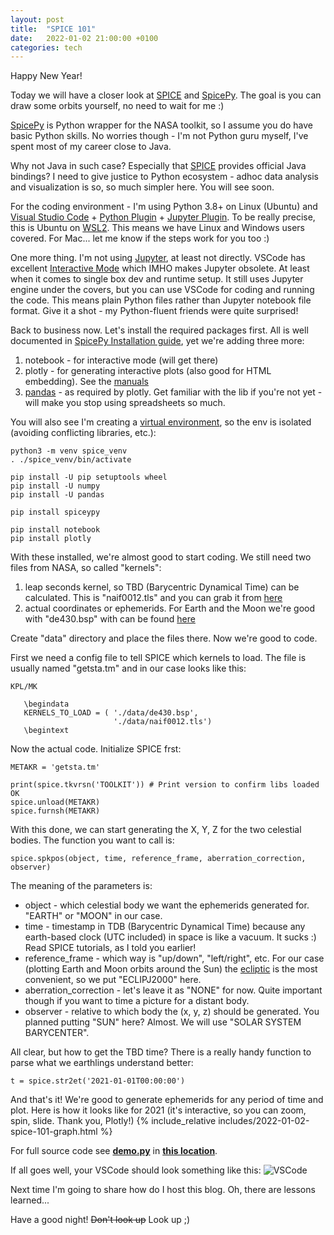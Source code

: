 ```yaml
---
layout: post
title:  "SPICE 101"
date:   2022-01-02 21:00:00 +0100
categories: tech
---
```

Happy New Year!

Today we will have a closer look at [SPICE](https://naif.jpl.nasa.gov/naif/index.html) and [SpicePy](https://github.com/AndrewAnnex/SpiceyPy). The goal is you can draw some orbits yourself, no need to wait for me :)

[SpicePy](https://github.com/AndrewAnnex/SpiceyPy) is Python wrapper for the NASA toolkit, so I assume you do have basic Python skills. No worries though - I'm not Python guru myself, I've spent most of my career close to Java. 

Why not Java in such case? Especially that [SPICE](https://naif.jpl.nasa.gov/naif/index.html) provides official Java bindings? I need to give justice to Python ecosystem - adhoc data analysis and visualization is so, so much simpler here. You will see soon.

For the coding environment - I'm using Python 3.8+ on Linux (Ubuntu) and [Visual Studio Code](https://code.visualstudio.com/) + [Python Plugin](https://marketplace.visualstudio.com/items?itemName=ms-python.python) + [Jupyter Plugin](https://marketplace.visualstudio.com/items?itemName=ms-toolsai.jupyter). To be really precise, this is Ubuntu on [WSL2](https://docs.microsoft.com/en-us/windows/wsl/). This means we have Linux and Windows users covered. For Mac... let me know if the steps work for you too :)

One more thing. I'm not using [Jupyter](https://jupyter.org/), at least not directly. VSCode has excellent [Interactive Mode](https://code.visualstudio.com/docs/python/jupyter-support-py) which IMHO makes Jupyter obsolete. At least when it comes to single box dev and runtime setup. It still uses Jupyter engine under the covers, but you can use VSCode for coding and running the code. This means plain Python files rather than Jupyter notebook file format. Give it a shot - my Python-fluent friends were quite surprised!

Back to business now. Let's install the required packages first. All is well documented in [SpicePy Installation guide](https://spiceypy.readthedocs.io/en/main/installation.html), yet we're adding three more:
1. notebook - for interactive mode (will get there)
2. plotly - for generating interactive plots (also good for HTML embedding). See the [manuals](https://plotly.com/python/getting-started/)
3. [pandas](https://pandas.pydata.org/) - as required by plotly. Get familiar with the lib if you're not yet - will make you stop using spreadsheets so much.

You will also see I'm creating a [virtual environment](https://docs.python.org/3/library/venv.html), so the env is isolated (avoiding conflicting libraries, etc.):

````
python3 -m venv spice_venv
. ./spice_venv/bin/activate

pip install -U pip setuptools wheel
pip install -U numpy
pip install -U pandas

pip install spiceypy

pip install notebook
pip install plotly
````

With these installed, we're almost good to start coding. We still need two files from NASA, so called "kernels":
1. leap seconds kernel, so TBD (Barycentric Dynamical Time) can be calculated. This is "naif0012.tls" and you can grab it from [here](https://naif.jpl.nasa.gov/pub/naif/generic_kernels/lsk/)
2. actual coordinates or ephemerids. For Earth and the Moon we're good with "de430.bsp" with can be found [here](https://naif.jpl.nasa.gov/pub/naif/generic_kernels/spk/planets/)

Create "data" directory and place the files there. Now we're good to code.

First we need a config file to tell SPICE which kernels to load. The file is usually named "getsta.tm" and in our case looks like this:
```
KPL/MK

   \begindata
   KERNELS_TO_LOAD = ( './data/de430.bsp',
                       './data/naif0012.tls')
   \begintext
```

Now the actual code. Initialize SPICE frst:
```
METAKR = 'getsta.tm'

print(spice.tkvrsn('TOOLKIT')) # Print version to confirm libs loaded OK
spice.unload(METAKR)
spice.furnsh(METAKR)
```

With this done, we can start generating the X, Y, Z for the two celestial bodies. The function you want to call is: 
```
spice.spkpos(object, time, reference_frame, aberration_correction, observer)
```
The meaning of the parameters is:
* object - which celestial body we want the ephemerids generated for. "EARTH" or "MOON" in our case.
* time - timestamp in TDB (Barycentric Dynamical Time) because any earth-based clock (UTC included) in space is like a vacuum. It sucks :) Read SPICE tutorials, as I told you earlier!
* reference_frame - which way is "up/down", "left/right", etc. For our case (plotting Earth and Moon orbits around the Sun) the [ecliptic](https://en.wikipedia.org/wiki/Ecliptic) is the most convenient, so we put "ECLIPJ2000" here.
* aberration_correction - let's leave it as "NONE" for now. Quite important though if you want to time a picture for a distant body.
* observer - relative to which body the (x, y, z) should be generated. You planned putting "SUN" here? Almost. We will use "SOLAR SYSTEM BARYCENTER".

All clear, but how to get the TBD time? There is a really handy function to parse what we earthlings understand better:
```
t = spice.str2et('2021-01-01T00:00:00')
```

And that's it! We're good to generate ephemerids for any period of time and plot. Here is how it looks like for 2021 (it's interactive, so you can zoom, spin, slide. Thank you, Plotly!)
{% include_relative includes/2022-01-02-spice-101-graph.html %}


For full source code see **[demo.py](https://github.com/itsthere-academy/code-samples/blob/main/src/spice_demo/demo.py)** in **[this location](https://github.com/itsthere-academy/code-samples/tree/main/src/spice_demo)**. 

If all goes well, your VSCode should look something like this:
![VSCode](/img/2022-01-02/vscode.png)

Next time I'm going to share how do I host this blog. Oh, there are lessons learned...

Have a good night! ~~Don't look up~~ Look up ;)
